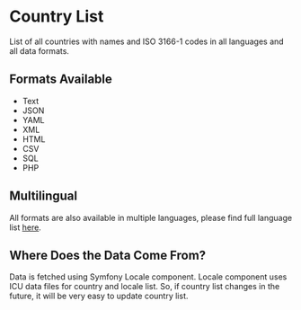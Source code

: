 Country List
============

List of all countries with names and ISO 3166-1 codes in all languages and all data formats.

Formats Available
-----------------

* Text
* JSON
* YAML
* XML
* HTML
* CSV
* SQL
* PHP

Multilingual
------------

All formats are also available in multiple languages, please find full language list [here](https://github.com/umpirsky/country-list/tree/master/country).

Where Does the Data Come From?
------------------------------

Data is fetched using Symfony Locale component. Locale component uses  ICU data files for country and locale list. So, if country list changes in the future, it will be very easy to update country list.

